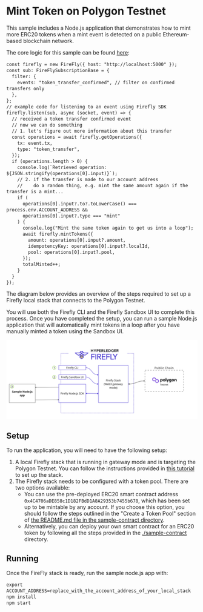 # Mint Token on Polygon Testnet
This sample includes a Node.js application that demonstrates how to mint more ERC20 tokens when a mint event is detected on a public Ethereum-based blockchain network.

The core logic for this sample can be found [here](https://github.com/kaleido-io/firefly-samples/blob/combined-sample/combined/mint-token-on-public-ethereum-network/src/firefly-client.ts?plain%3D1#L37-L69):
```
const firefly = new FireFly({ host: "http://localhost:5000" });
const sub: FireFlySubscriptionBase = {
  filter: {
    events: "token_transfer_confirmed", // filter on confirmed transfers only
  },
};
// example code for listening to an event using Firefly SDK
firefly.listen(sub, async (socket, event) => {
  // received a token transfer confirmed event
  // now we can do something
  // 1. let's figure out more information about this transfer
  const operations = await firefly.getOperations({
    tx: event.tx,
    type: "token_transfer",
  });
  if (operations.length > 0) {
    console.log(`Retrieved operation: ${JSON.stringify(operations[0].input)}`);
    // 2. if the transfer is made to our account address
    //    do a random thing, e.g. mint the same amount again if the transfer is a mint...
    if (
      operations[0].input?.to?.toLowerCase() === process.env.ACCOUNT_ADDRESS &&
      operations[0].input?.type === "mint"
    ) {
      console.log("Mint the same token again to get us into a loop");
      await firefly.mintTokens({
        amount: operations[0].input?.amount,
        idempotencyKey: operations[0].input?.localId,
        pool: operations[0].input?.pool,
      });
      totalMinted++;
    }
  }
});
```

The diagram below provides an overview of the steps required to set up a Firefly local stack that connects to the Polygon Testnet.

You will use both the Firefly CLI and the Firefly Sandbox UI to complete this process. Once you have completed the setup, you can run a sample Node.js application that will automatically mint tokens in a loop after you have manually minted a token using the Sandbox UI.

![sample-setup-overview.jpg](./sample-setup-overview.jpg)

## Setup

To run the application, you will need to have the following setup:

1. A local Firefly stack that is running in gateway mode and is targeting the Polygon Testnet. You can follow the instructions provided in [this tutorial](https://hyperledger.github.io/firefly/tutorials/chains/polygon_testnet.html#polygon-testnet) to set up the stack.
2. The Firefly stack needs to be configured with a token pool. There are two options available:
   - You can use the pre-deployed ERC20 smart contract address `0x4C4706aDE858c1D182FBdD1A8A29353b7455b678`, which has been set up to be mintable by any account. If you choose this option, you should follow the steps outlined in the "Create a Token Pool" section of [the README.md file in the sample-contract directory](./sample-contract/README.md#create-a-token-pool).
   - Alternatively, you can deploy your own smart contract for an ERC20 token by following all the steps provided in the [./sample-contract](./sample-contract) directory.


## Running

Once the FireFly stack is ready, run the sample node.js app with:

```
export ACCOUNT_ADDRESS=replace_with_the_account_address_of_your_local_stack
npm install
npm start
```
